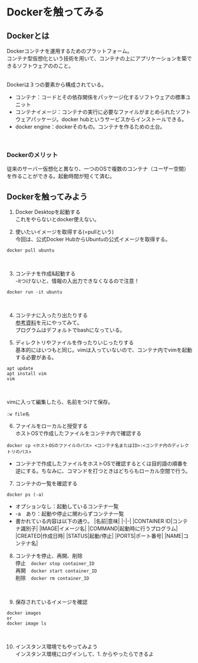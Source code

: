 # Dockerを触ってみる
## Dockerとは
Dockerコンテナを運用するためのプラットフォーム。<br>
コンテナ型仮想化という技術を用いて、コンテナの上にアプリケーションを築できるソフトウェアののこと。<br>
<br>

Dockerは３つの要素から構成されている。
+ コンテナ：コードとその依存関係をパッケージ化するソフトウェアの標準ユニット
+ コンテナイメージ：コンテナの実行に必要なファイルがまとめられたソフトウェアパッケージ。docker hubというサービスからインストールできる。
+ docker engine：dockerそのもの。コンテナを作るための土台。
<br>

### Dockerのメリット
従来のサーバー仮想化と異なり、一つのOSで複数のコンテナ（ユーザー空間）を作ることができる。起動時間が短くて済む。

## Dockerを触ってみよう
1. Docker Desktopを起動する<br>
これをやらないとdocker使えない。<br>

2. 使いたいイメージを取得する(=pullという) <br>
今回は、公式Docker HubからUbuntuの公式イメージを取得する。
```
docker pull ubuntu
```
<br>

3. コンテナを作成&起動する<br>
-itつけないと、情報の入出力できなくなるので注意！
```
docker run -it ubuntu 
```
<br>

4. コンテナに入ったり出たりする<br>
[参考資料](https://qiita.com/tera_shin/items/8a43e904bd15990d3129#:~:text=%E3%82%B3%E3%83%B3%E3%83%86%E3%83%8A%E3%81%AF%E5%81%9C%E6%AD%A2%E3%81%99%E3%82%8B%E3%80%82,P%20%2B%20Q%20%E3%82%92%E5%85%A5%E5%8A%9B%E3%81%99%E3%82%8B%E3%80%82&text=%E4%BB%BB%E6%84%8F%E3%81%AE%E3%82%B3%E3%83%9E%E3%83%B3%E3%83%89%E3%82%92%E3%82%B3%E3%83%B3%E3%83%86%E3%83%8A%E3%81%AE%E4%B8%AD%E3%81%A7%E5%AE%9F%E8%A1%8C%E3%81%A7%E3%81%8D%E3%82%8B%E3%80%82)を元にやってみて。<br>
プログラムはデフォルトでbashになっている。

5. ディレクトリやファイルを作ったりいじったりする<br>
基本的にはいつもと同じ。vimは入っていないので、コンテナ内でvimを起動する必要がある。
```
apt update
apt install vim
vim
```
<br>

vimに入って編集したら、名前をつけて保存。
```
:w file名
```
6. ファイルをローカルと授受する<br>
ホストOSで作成したファイルをコンテナ内で確認する<br>
```
docker cp <ホストOSのファイルのパス> <コンテナ名またはID>:<コンテナ内のディレクトリのパス>
```
- コンテナで作成したファイルをホストOSで確認するとくは目的語の順番を逆にする。ちなみに、コマンドを打つときはどちらもローカル空間で行う。

7. コンテナの一覧を確認する
```
docker ps (-a)
```
- オプションなし：起動しているコンテナ一覧
- -a　あり：起動や停止に関わらずコンテナ一覧
- 書かれている内容は以下の通り。
    |名前|意味|
    |-|-|
    |CONTAINER ID|コンテナ識別子|
    |IMAGE|イメージ名|
    |COMMAND|起動時に行うプログラム|
    |CREATED|作成日時|
    |STATUS|起動/停止|
    |PORTS|ポート番号|
    |NAME|コンテナ名| 
    <br>

8. コンテナを停止、再開、削除<br>
停止　`docker stop container_ID` <br>
再開　`docker start container_ID` <br>
削除　`docker rm container_ID`
<br>

9. 保存されているイメージを確認
```
docker images
or
docker image ls
```
<br>

10. インスタンス環境でもやってみよう <br>
インスタンス環境にログインして、1. からやったらできるよ

